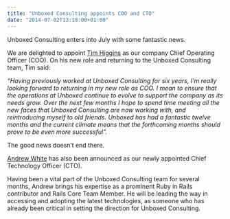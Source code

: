 ```yaml
---
title: "Unboxed Consulting appoints COO and CTO"
date: "2014-07-02T13:18:00+01:00"
---
```


<p>Unboxed Consulting enters into July with some fantastic news.</p>

<p>We are delighted to appoint <a href="/people#tim-higgins">Tim Higgins</a> as our company Chief Operating Officer (COO). On his new role and returning to the Unboxed Consulting team, Tim said:</p>

<p><i>“Having previously worked at Unboxed Consulting for six years, I’m really looking forward to returning in my new role as COO. I mean to ensure that the operations at Unboxed continue to evolve to support the company as its needs grow.  Over the next few months I hope to spend time meeting all the new faces that Unboxed Consulting are now working with, and reintroducing myself to old friends. Unboxed has had a fantastic twelve months and the current climate means that the forthcoming months should prove to be even more successful”.</i></p>

<p>The good news doesn’t end there.</p>

<p><a href="/people#andrew-white">Andrew White</a> has also been announced as our newly appointed Chief Technology Officer (CTO).</p>

<p>Having been a vital part of the Unboxed Consulting team for several months, Andrew brings his expertise as a prominent Ruby in Rails contributor and Rails Core Team Member. He will be leading the way in accessing and adopting the latest technologies, as someone who has already been critical in setting the direction for Unboxed Consulting.</p>
